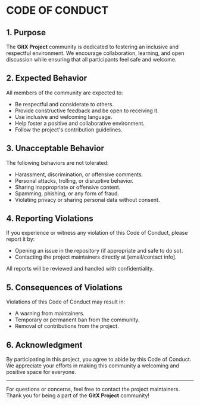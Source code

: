 # CODE OF CONDUCT

## 1. Purpose

The **GitX Project** community is dedicated to fostering an inclusive and respectful environment. We encourage collaboration, learning, and open discussion while ensuring that all participants feel safe and welcome.

## 2. Expected Behavior

All members of the community are expected to:
- Be respectful and considerate to others.
- Provide constructive feedback and be open to receiving it.
- Use inclusive and welcoming language.
- Help foster a positive and collaborative environment.
- Follow the project's contribution guidelines.

## 3. Unacceptable Behavior

The following behaviors are not tolerated:
- Harassment, discrimination, or offensive comments.
- Personal attacks, trolling, or disruptive behavior.
- Sharing inappropriate or offensive content.
- Spamming, phishing, or any form of fraud.
- Violating privacy or sharing personal data without consent.

## 4. Reporting Violations

If you experience or witness any violation of this Code of Conduct, please report it by:
- Opening an issue in the repository (if appropriate and safe to do so).
- Contacting the project maintainers directly at [email/contact info].

All reports will be reviewed and handled with confidentiality.

## 5. Consequences of Violations

Violations of this Code of Conduct may result in:
- A warning from maintainers.
- Temporary or permanent ban from the community.
- Removal of contributions from the project.

## 6. Acknowledgment

By participating in this project, you agree to abide by this Code of Conduct. We appreciate your efforts in making this community a welcoming and positive space for everyone.

---
For questions or concerns, feel free to contact the project maintainers. Thank you for being a part of the **GitX Project** community!

